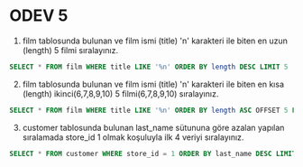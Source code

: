 # ODEV 5
1. film tablosunda bulunan ve film ismi (title) 'n' karakteri ile biten en uzun (length) 5 filmi sıralayınız.
```SQL
SELECT * FROM film WHERE title LIKE '%n' ORDER BY length DESC LIMIT 5
```
2. film tablosunda bulunan ve film ismi (title) 'n' karakteri ile biten en kısa (length) ikinci(6,7,8,9,10) 5 filmi(6,7,8,9,10) sıralayınız.
```SQL
SELECT * FROM film WHERE title LIKE '%n' ORDER BY length ASC OFFSET 5 LIMIT 5
```
3. customer tablosunda bulunan last_name sütununa göre azalan yapılan sıralamada store_id 1 olmak koşuluyla ilk 4 veriyi sıralayınız.
```SQL
SELECT * FROM customer WHERE store_id = 1 ORDER BY last_name DESC LIMIT 4
```
